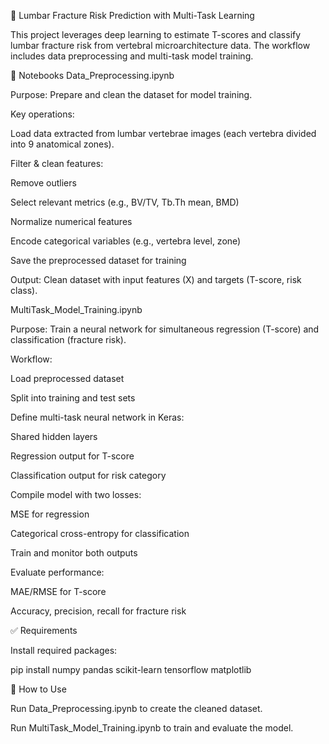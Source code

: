 🧠 Lumbar Fracture Risk Prediction with Multi-Task Learning

This project leverages deep learning to estimate T-scores and classify lumbar fracture risk from vertebral microarchitecture data. The workflow includes data preprocessing and multi-task model training.

📁 Notebooks
Data_Preprocessing.ipynb

Purpose: Prepare and clean the dataset for model training.

Key operations:

Load data extracted from lumbar vertebrae images (each vertebra divided into 9 anatomical zones).

Filter & clean features:

Remove outliers

Select relevant metrics (e.g., BV/TV, Tb.Th mean, BMD)

Normalize numerical features

Encode categorical variables (e.g., vertebra level, zone)

Save the preprocessed dataset for training

Output: Clean dataset with input features (X) and targets (T-score, risk class).

MultiTask_Model_Training.ipynb

Purpose: Train a neural network for simultaneous regression (T-score) and classification (fracture risk).

Workflow:

Load preprocessed dataset

Split into training and test sets

Define multi-task neural network in Keras:

Shared hidden layers

Regression output for T-score

Classification output for risk category

Compile model with two losses:

MSE for regression

Categorical cross-entropy for classification

Train and monitor both outputs

Evaluate performance:

MAE/RMSE for T-score

Accuracy, precision, recall for fracture risk

✅ Requirements

Install required packages:

pip install numpy pandas scikit-learn tensorflow matplotlib

📌 How to Use

Run Data_Preprocessing.ipynb to create the cleaned dataset.

Run MultiTask_Model_Training.ipynb to train and evaluate the model.
